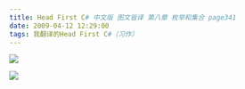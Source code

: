 ```yaml
---
title: Head First C# 中文版 图文皆译 第八章 枚举和集合 page341
date: 2009-04-12 12:29:00
tags: 我翻译的Head First C#（习作）
---
```

![](https://p-blog.csdn.net/images/p_blog_csdn_net/cuipengfei1/EntryImages/20090412/2009-04-12_12-08-01.jpg)

![](https://p-blog.csdn.net/images/p_blog_csdn_net/cuipengfei1/EntryImages/20090412/2009-04-12_12-20-18.jpg)



